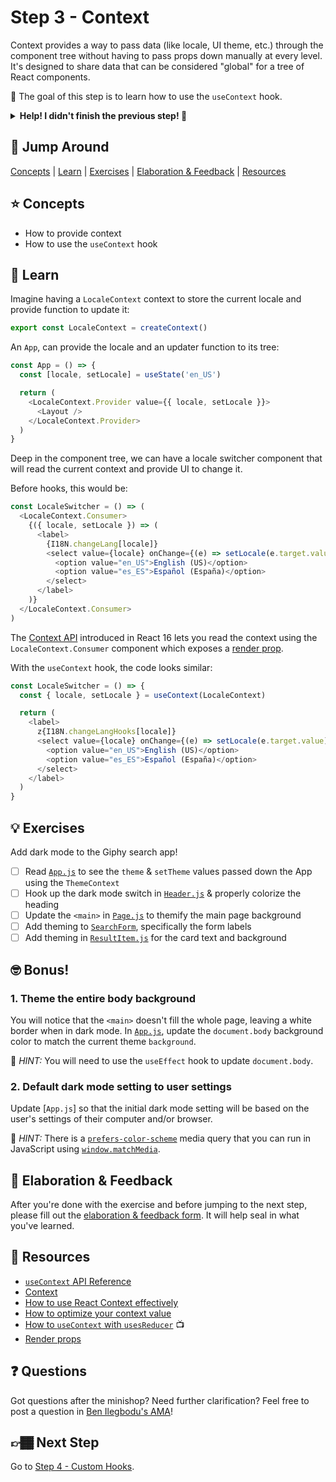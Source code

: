 # Step 3 - Context

Context provides a way to pass data (like locale, UI theme, etc.) through the component tree without having to pass props down manually at every level. It's designed to share data that can be considered "global" for a tree of React components.

🏅 The goal of this step is to learn how to use the `useContext` hook.

<details>
  <summary><b>Help! I didn't finish the previous step! 🚨</b></summary>

If you didn't successfully complete the previous step, that's okay! The steps are meant to push you. 😄

However, you may find yourself in a position where you app is not compiling because of TypeScript errors, and it's preventing you from working on the next step. No problem! Stash your changes **in a new terminal window**, and you should be good to continue:

```sh
git stash push -m "In-progress Step 2 exercises"
```

Your app should automatically reset and you should be able to continue on with the current step.

</details>

## 🐇 Jump Around

[Concepts](#-concepts) | [Learn](#-learn) | [Exercises](#-exercises) | [Elaboration & Feedback](#-elaboration--feedback) | [Resources](#-resources)

## ⭐ Concepts

- How to provide context
- How to use the `useContext` hook

## 📝 Learn

Imagine having a `LocaleContext` context to store the current locale and provide function to update it:

```js
export const LocaleContext = createContext()
```

An `App`, can provide the locale and an updater function to its tree:

```js
const App = () => {
  const [locale, setLocale] = useState('en_US')

  return (
    <LocaleContext.Provider value={{ locale, setLocale }}>
      <Layout />
    </LocaleContext.Provider>
  )
}
```

Deep in the component tree, we can have a locale switcher component that will read the current context and provide UI to change it.

Before hooks, this would be:

```js
const LocaleSwitcher = () => (
  <LocaleContext.Consumer>
    {({ locale, setLocale }) => (
      <label>
        {I18N.changeLang[locale]}
        <select value={locale} onChange={(e) => setLocale(e.target.value)}>
          <option value="en_US">English (US)</option>
          <option value="es_ES">Español (España)</option>
        </select>
      </label>
    )}
  </LocaleContext.Consumer>
)
```

The [Context API](https://reactjs.org/docs/context.html) introduced in React 16 lets you read the context using the `LocaleContext.Consumer` component which exposes a [render prop](https://reactjs.org/docs/render-props.html).

With the `useContext` hook, the code looks similar:

```js
const LocaleSwitcher = () => {
  const { locale, setLocale } = useContext(LocaleContext)

  return (
    <label>
      z{I18N.changeLangHooks[locale]}
      <select value={locale} onChange={(e) => setLocale(e.target.value)}>
        <option value="en_US">English (US)</option>
        <option value="es_ES">Español (España)</option>
      </select>
    </label>
  )
}
```

## 💡 Exercises

Add dark mode to the Giphy search app!

- [ ] Read [`App.js`](./App.js) to see the `theme` & `setTheme` values passed down the App using the `ThemeContext`
- [ ] Hook up the dark mode switch in [`Header.js`](./Header.js) & properly colorize the heading
- [ ] Update the `<main>` in [`Page.js`](./Page.js) to themify the main page background
- [ ] Add theming to [`SearchForm`](./SearchForm.js), specifically the form labels
- [ ] Add theming in [`ResultItem.js`](./ResultItem.js) for the card text and background

## 🤓 Bonus!

### 1. Theme the entire body background

You will notice that the `<main>` doesn't fill the whole page, leaving a white border when in dark mode. In [`App.js`](./App.js), update the `document.body` background color to match the current theme `background`.

🔑 _HINT:_ You will need to use the `useEffect` hook to update `document.body`.

### 2. Default dark mode setting to user settings

Update [`App.js`] so that the initial dark mode setting will be based on the user's settings of their computer and/or browser.

🔑 _HINT:_ There is a [`prefers-color-scheme`](https://developer.mozilla.org/en-US/docs/Web/CSS/@media/prefers-color-scheme) media query that you can run in JavaScript using [`window.matchMedia`](https://developer.mozilla.org/en-US/docs/Web/API/Window/matchMedia).

## 🧠 Elaboration & Feedback

After you're done with the exercise and before jumping to the next step, please fill out the [elaboration & feedback form](https://docs.google.com/forms/d/e/1FAIpQLScRocWvtbrl4XmT5_NRiE8bSK3CMZil-ZQByBAt8lpsurcRmw/viewform?usp=pp_url&entry.1671251225=Migrating+to+React+Hooks+Minishop&entry.1984987236=Step+3+-+Context). It will help seal in what you've learned.

## 📕 Resources

- [`useContext` API Reference](https://reactjs.org/docs/hooks-reference.html#usecontext)
- [Context](https://reactjs.org/docs/context.html)
- [How to use React Context effectively](https://kentcdodds.com/blog/how-to-use-react-context-effectively)
- [How to optimize your context value](https://kentcdodds.com/blog/how-to-optimize-your-context-value)
- [How to `useContext` with `usesReducer`](https://www.youtube.com/watch?v=StABs9JxeNE) 📺
- [Render props](https://reactjs.org/docs/render-props.html)

## ❓ Questions

Got questions after the minishop? Need further clarification? Feel free to post a question in [Ben Ilegbodu's AMA](https://www.benmvp.com/ama/)!

## 👉🏾 Next Step

Go to [Step 4 - Custom Hooks](../04-custom-hooks/).
